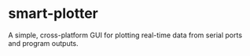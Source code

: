 # smart-plotter
A simple, cross-platform GUI for plotting real-time data from serial ports and program outputs.
